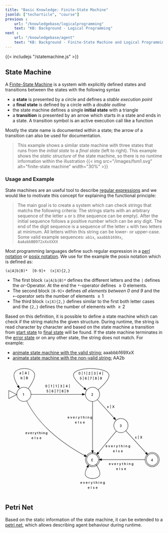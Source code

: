```yaml
---
title: "Basic Knowledge: Finite-State Machine"
jsonld: ["techarticle", "course"]
previous :
    url: "/knowledgebase/logicalprogramming"
    text: "KB: Background - Logical Programming"
next :
    url: "/knowledgebase/agent"
    text: "KB: Background - Finite-State Machine and Logical Programming to an Agent"
---
```


{{< includejs "/statemachine.js" >}}

## State Machine

A [Finite-State Machine](https://en.wikipedia.org/wiki/Finite-state_machine) is a system with explicitly defined states and transitions between the states with the following syntax

<!--more-->

- a __state__ is presented by a circle and defines a _stable execution point_
- a __final state__ is defined by a circle with a _double outline_
- the state machine defines a single __initial state__ with a triangle
- a __transition__ is presented by an arrow which starts in a state and ends in a state. A transition symbol is an active execution call like a function

Mostly the state name is documented within a state; the arrow of a transition can also be used for documentation.

> This example shows a similar state machine with three states that runs from the _initial state_ to a _final state_ (left to right). This example shows the _static structure_ of the state machine, so there is no runtime information within the illustration
> {{< img src="/images/fsm1.svg" alt="finite-state machine" width="30%" >}}


### Usage and Example

State machines are an useful tool to describe [regular expressions](https://en.wikipedia.org/wiki/Regular_expression) and we would like to motivate this concept for explaining the functional principle:

> The main goal is to create a system which can check strings that matchs the following criteria:
> The strings starts with an arbitrary sequence of the letter ```a``` or ```b``` (the sequence can be empty).
> After the initial sequence follows a positive number which can be any digit.
> The end of the digit sequence is a sequence of the letter ```x``` with two letters at minimum. All letters within this string can be lower- or upper-case. Some valid example sequences: ```ab1x```, ```aaabbb169Xx```, ```AaAabbBB972xXxXXXX```

Most programming languages define such regular expression in a [perl notation](https://en.wikipedia.org/wiki/Regular_expression#Perl) or [posix notation](https://en.wikipedia.org/wiki/Regular_expression#POSIX_basic_and_extended). We use for the example the posix notation which is defined as:

```(a|A|b|B)*  [0-9]+  (x|X){2,}```

* The first block ```(a|A|b|B)*``` defines the different letters and the ```|``` defines the _or_-Operator. At the end the ```*```-operator defines $\geq 0$ elements.
* The second block ```[0-9]+``` defines _all elements between 0 and 9_ and the ```+```-operator sets the number of elements $\geq 1$
* The third block ```(x|X){2,}``` defines similar to the first both letter cases and the ```{2,}``` defines the number of elements with $\geq 2$

Based on this definition, it is possible to define a state machine which can check if the string matchs the given structure. During runtime, the string is read character by character and based on the state machine a transition from <a href="#regex" id="animate-state-1">start state</a> to <a href="#regex" id="animate-state-4">final state</a> will be found. If the state machine terminates in the <a href="#regex" id="animate-state-error">error state</a> or on any other state, the string does not match. For example:

* <a href="#regex" id="animate-valid">animate state machine with the valid string:</a> <span id="show-valid"><span class="checked">aaabbb169XxX</span><span class="unchecked"></span></span>
* <a href="#regex" id="animate-nonvalid">animate state machine with the non-valid string:</a> <span id="show-nonvalid"><span class="checked">AA2b</span><span class="unchecked"></span></span>
 
<svg xmlns="http://www.w3.org/2000/svg" viewBox="241 109 499 411" id="regex"><defs id="defs6"><font-face font-size="10" underline-position="-178.223" underline-thickness="57.617" x-height="462.402" cap-height="594.727" ascent="753.906" descent="-246.094" font-weight="500" id="font-face8"><font-face-src><font-face-name name="monospace"/></font-face-src></font-face><marker orient="auto" overflow="visible" id="FilledArrow_Marker" viewBox="-1 -4 10 8" markerWidth="10" markerHeight="8" color="#000"><g id="g11"><path d="M8 0L0-3v6z" fill="currentColor" stroke="currentColor" id="path13"/></g></marker><marker orient="auto" overflow="visible" id="FilledArrow_Marker_2" viewBox="-9 -4 10 8" markerWidth="10" markerHeight="8" color="#000"><g id="g16"><path d="M-8 0l8 3v-6z" fill="currentColor" stroke="currentColor" id="path18"/></g></marker></defs><circle cx="300" cy="202.5" r="22.5" id="state-1" fill="#fff"/><circle cx="300" cy="202.5" r="22.5" id="circle30" fill="none" stroke="#000" stroke-linecap="round" stroke-linejoin="round"/><text id="text32" x="287" y="194.5"><tspan font-size="10" font-weight="500" x="296.099" y="207.5" textLength="7.801" id="tspan34">1</tspan></text><path d="M252 190.5l25.5 12.75L252 216z" id="path36" fill="#fff"/><path d="M252 190.5l25.5 12.75L252 216z" id="path38" fill="none" stroke="#000" stroke-linecap="round" stroke-linejoin="round"/><circle cx="517.5" cy="202.5" r="22.5" id="state-2" fill="#fff"/><circle cx="517.5" cy="202.5" r="22.5" id="circle42" fill="none" stroke="#000" stroke-linecap="round" stroke-linejoin="round"/><text id="text44" x="504.5" y="194.5"><tspan font-size="10" font-weight="500" x="513.599" y="207.5" textLength="7.801" id="tspan46">2</tspan></text><circle cx="706.5" cy="409.5" r="22.5" id="circle48" fill="none" stroke="#000" stroke-linecap="round" stroke-linejoin="round"/><circle cx="706.5" cy="409.5" r="18.75" id="state-4" fill="#fff"/><circle cx="706.5" cy="409.5" r="18.75" id="circle52" fill="none" stroke="#000" stroke-linecap="round" stroke-linejoin="round"/><text id="text54" x="696.5" y="401.5"><tspan font-size="10" font-weight="500" x="702.599" y="414.5" textLength="7.801" id="tspan56">4</tspan></text><circle cx="517.5" cy="409.5" r="22.5" id="circle58" fill="none" stroke="#000" stroke-linecap="round" stroke-linejoin="round"/><circle cx="517.5" cy="409.5" r="18.75" id="state-error" fill="#fff"/><circle cx="517.5" cy="409.5" r="18.75" id="circle62" fill="none" stroke="#000" stroke-linecap="round" stroke-linejoin="round"/><text id="text64" x="507.5" y="401.5"><tspan font-size="10" font-weight="500" x="513.599" y="414.5" textLength="7.801" id="tspan66">E</tspan></text><text id="text68" x="304.351" y="316.127"><tspan font-size="10" font-weight="500" x="304.745" y="329.127" textLength="70.211" id="tspan70">everything</tspan> <tspan font-size="10" font-weight="500" x="324.249" y="345.127" textLength="31.205" id="tspan72">else</tspan></text><path d="M308.731 223.243c10.32 20.994 31.13 55.458 69.269 91.757 39.627 37.714 85.98 66.004 114.02 81.393" id="path-1toerror" fill="none" stroke="#000" stroke-linecap="round" stroke-linejoin="round" marker-end="url(#FilledArrow_Marker)"/><text id="text76" x="438" y="266.379"><tspan font-size="10" font-weight="500" x="438.494" y="279.379" textLength="78.013" id="tspan78">everything</tspan> <tspan font-size="10" font-weight="500" x="461.897" y="295.379" textLength="31.205" id="tspan80">else</tspan></text><path id="path-2toerror" fill="none" stroke="#000" stroke-linecap="round" stroke-linejoin="round" marker-end="url(#FilledArrow_Marker)" d="M517.5 225v155.85"/><circle cx="607.5" cy="301.5" r="22.5" id="state-3" fill="#fff"/><circle cx="607.5" cy="301.5" r="22.5" id="circle86" fill="none" stroke="#000" stroke-linecap="round" stroke-linejoin="round"/><text id="text88" x="594.5" y="293.5"><tspan font-size="10" font-weight="500" x="603.599" y="306.5" textLength="7.801" id="tspan90">3</tspan></text><text id="text92" x="558.446" y="357.364"><tspan font-size="10" font-weight="500" x="558.939" y="370.364" textLength="78.013" id="tspan94">everything</tspan> <tspan font-size="10" font-weight="500" x="582.343" y="386.364" textLength="31.205" id="tspan96">else</tspan></text><path id="path-3toerror" fill="none" stroke="#000" stroke-linecap="round" stroke-linejoin="round" marker-end="url(#FilledArrow_Marker)" d="M593.095 318.786l-57.253 68.704"/><text id="text100" x="568.643" y="413.5"><tspan font-size="10" font-weight="500" x="569.137" y="426.5" textLength="78.013" id="tspan102">everything</tspan> <tspan font-size="10" font-weight="500" x="592.541" y="442.5" textLength="31.205" id="tspan104">else</tspan></text><path id="path-4toerror" fill="none" stroke="#000" stroke-linecap="round" stroke-linejoin="round" marker-end="url(#FilledArrow_Marker)" d="M684 409.5H546.15"/><path d="M501.422 433.19c-5.293 9.538-9.196 19.706-6.422 25.81 6.374 14.024 38.626 14.024 45 0 3.627-7.978-4.156-22.9-11.54-34.283" id="path-errortoerror" fill="none" stroke="#000" stroke-linecap="round" stroke-linejoin="round" marker-start="url(#FilledArrow_Marker_2)"/><text id="text110" x="478.448" y="473.516"><tspan font-size="10" font-weight="500" x="478.941" y="486.516" textLength="78.013" id="tspan112">everything</tspan> <tspan font-size="10" font-weight="500" x="502.345" y="502.516" textLength="31.205" id="tspan114">else</tspan></text><path d="M313.752 184.688C324.957 168.892 338.147 146.581 333 135c-8.5-19.123-53.65-19.123-63 0-4.674 9.561 2.825 26.435 11.493 40.92" id="path-1to1" fill="none" stroke="#000" stroke-linecap="round" stroke-linejoin="round" marker-end="url(#FilledArrow_Marker)"/><text id="text118" x="285.299" y="125.661"><tspan font-size="10" font-weight="500" x="285.697" y="138.661" textLength="31.205" id="tspan120">a|A|</tspan> <tspan font-size="10" font-weight="500" x="289.597" y="154.661" textLength="23.404" id="tspan122">b|B</tspan></text><path id="path-1to2" fill="none" stroke="#000" stroke-linecap="round" stroke-linejoin="round" marker-end="url(#FilledArrow_Marker)" d="M322.5 202.5h162.6"/><text id="text126" x="367.332" y="166.833"><tspan font-size="10" font-weight="500" x="367.826" y="179.833" textLength="78.013" id="tspan128">0|1|1|3|4|</tspan> <tspan font-size="10" font-weight="500" x="371.727" y="195.833" textLength="70.211" id="tspan130">5|6|7|8|9</tspan></text><path d="M535.022 188.382C553.286 172.57 577.848 147.517 567 135c-16.573-19.123-93.976-19.123-108 0-8.22 11.21 13.298 32.472 32.515 48.149" id="path-2to2" fill="none" stroke="#000" stroke-linecap="round" stroke-linejoin="round" marker-end="url(#FilledArrow_Marker)"/><text id="text134" x="472.779" y="126.658"><tspan font-size="10" font-weight="500" x="473.273" y="139.658" textLength="78.013" id="tspan136">0|1|2|3|4|</tspan> <tspan font-size="10" font-weight="500" x="477.173" y="155.658" textLength="70.211" id="tspan138">5|6|7|8|9</tspan></text><path id="path-2to3" fill="none" stroke="#000" stroke-linecap="round" stroke-linejoin="round" marker-end="url(#FilledArrow_Marker)" d="M532.635 219.149l53.07 58.377"/><path id="path-3to4" fill="none" stroke="#000" stroke-linecap="round" stroke-linejoin="round" marker-end="url(#FilledArrow_Marker)" d="M622.704 318.086l64.436 70.294"/><text id="text144" x="563.301" y="232.809"><tspan font-size="10" font-weight="500" x="563.599" y="245.809" textLength="23.404" id="tspan146">x|X</tspan></text><text id="text148" x="651.484" y="329.415"><tspan font-size="10" font-weight="500" x="651.782" y="342.415" textLength="23.404" id="tspan150">x|X</tspan></text></svg>


## Petri Net

Based on the static information of the state machine, it can be extended to a [petri net](https://en.wikipedia.org/wiki/Petri_net), which allows describing agent behaviour during runtime. 
